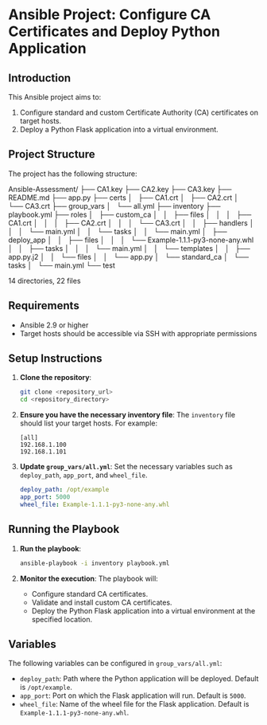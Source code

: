 # Ansible Project: Configure CA Certificates and Deploy Python Application


## Introduction
This Ansible project aims to:
1. Configure standard and custom Certificate Authority (CA) certificates on target hosts.
2. Deploy a Python Flask application into a virtual environment.

## Project Structure
The project has the following structure:

Ansible-Assessment/
├── CA1.key
├── CA2.key
├── CA3.key
├── README.md
├── app.py
├── certs
│   ├── CA1.crt
│   ├── CA2.crt
│   └── CA3.crt
├── group_vars
│   └── all.yml
├── inventory
├── playbook.yml
├── roles
│   ├── custom_ca
│   │   ├── files
│   │   │   ├── CA1.crt
│   │   │   ├── CA2.crt
│   │   │   └── CA3.crt
│   │   ├── handlers
│   │   │   └── main.yml
│   │   └── tasks
│   │       └── main.yml
│   ├── deploy_app
│   │   ├── files
│   │   │   └── Example-1.1.1-py3-none-any.whl
│   │   ├── tasks
│   │   │   └── main.yml
│   │   └── templates
│   │       ├── app.py.j2
│   │       └── files
│   │           └── app.py
│   └── standard_ca
│       └── tasks
│           └── main.yml
└── test

14 directories, 22 files

## Requirements
- Ansible 2.9 or higher
- Target hosts should be accessible via SSH with appropriate permissions

## Setup Instructions
1. **Clone the repository**:
    ```bash
    git clone <repository_url>
    cd <repository_directory>
    ```

2. **Ensure you have the necessary inventory file**:
    The `inventory` file should list your target hosts. For example:
    ```
    [all]
    192.168.1.100
    192.168.1.101
    ```

3. **Update `group_vars/all.yml`**:
    Set the necessary variables such as `deploy_path`, `app_port`, and `wheel_file`.

    ```yaml
    deploy_path: /opt/example
    app_port: 5000
    wheel_file: Example-1.1.1-py3-none-any.whl
    ```

## Running the Playbook
1. **Run the playbook**:
    ```bash
    ansible-playbook -i inventory playbook.yml
    ```

2. **Monitor the execution**:
    The playbook will:
    - Configure standard CA certificates.
    - Validate and install custom CA certificates.
    - Deploy the Python Flask application into a virtual environment at the specified location.

## Variables
The following variables can be configured in `group_vars/all.yml`:
- `deploy_path`: Path where the Python application will be deployed. Default is `/opt/example`.
- `app_port`: Port on which the Flask application will run. Default is `5000`.
- `wheel_file`: Name of the wheel file for the Flask application. Default is `Example-1.1.1-py3-none-any.whl`.


